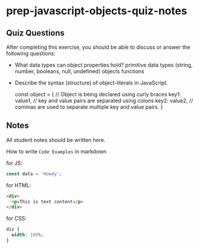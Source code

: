 # prep-javascript-objects-quiz-notes

## Quiz Questions

After completing this exercise, you should be able to discuss or answer the following questions:

- What data types can object properties hold?
  primitive data types (string, number, booleans, null, undefined)
  objects
  functions

- Describe the syntax (structure) of object-literals in JavaScript.

  const object = { // Object is being declared using curly braces
  key1: value1, // key and value pairs are separated using colons
  key2: value2, // commas are used to separate multiple key and value pairs.
  }

## Notes

All student notes should be written here.

How to write `Code Examples` in markdown

for JS:

```javascript
const data = 'Howdy';
```

for HTML:

```html
<div>
  <p>This is text content</p>
</div>
```

for CSS:

```css
div {
  width: 100%;
}
```
